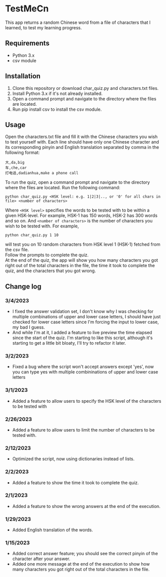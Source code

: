 # TestMeCn
This app returns a random Chinese word from a file of characters that I learned, to test my learning progress.

## Requirements
- Python 3.x
- csv module
## Installation
1. Clone this repository or download char_quiz.py and characters.txt files.
2. Install Python 3.x if it's not already installed.
3. Open a command prompt and navigate to the directory where the files are located.
4. Run pip install csv to install the csv module.
## Usage
Open the characters.txt file and fill it with the Chinese characters you wish to test yourself with.
Each line should have only one Chinese character and its corresponding pinyin and English translation separated by comma in the following format:

```
大,da,big
车,che,car
打电话,dadianhua,make a phone call  
```

To run the quiz, open a command prompt and navigate to the directory where the files are located.
Run the following command: 
```
python char_quiz.py <HSK level: e.g. 1|2|3|.., or '0' for all chars in file> <number of characters> 
```
Where `<HSK level>` specifies the words to be tested with to be within a given HSK-level. For example, HSK-1 has 150 words, HSK-2 has 300 words and so on. 
And `<number of characters>` is the number of characters you wish to be tested with. For example, 
```
python char_quiz.py 1 10 
```
will test you on 10 random characters from HSK level 1 (HSK-1) fetched from the csv file.  
Follow the prompts to complete the quiz.  
At the end of the quiz, the app will show you how many characters you got right out of the total characters in the file, the time it took to complete the quiz, and the characters that you got wrong.

## Change log
### 3/4/2023
- I fixed the answer validation set, I don't know why I was checking for multiple combinations of upper and lower case letters,
    I should have just checked for lower case letters since I'm forcing the input to lower case, my bad I guess.
- And while I'm at it, I added a feature to live preview the time elapsed since the start of the quiz. I'm starting to like this script, although it's starting
    to get a little bit bloaty, I'll try to refactor it later.
### 3/2/2023
- Fixed a bug where the script won't accept answers except 'yes', now you can type yes with multiple combininations of upper and lower case letters
### 3/1/2023
- Added a feature to allow users to specify the HSK level of the characters to be tested with
### 2/26/2023
- Added a feature to allow users to limit the number of characters to be tested with.
### 2/12/2023
- Optimized the script, now using dictionaries instead of lists.
### 2/2/2023
- Added a feature to show the time it took to complete the quiz.
### 2/1/2023
- Added a feature to show the wrong answers at the end of the execution.
### 1/29/2023
- Added English translation of the words.
### 1/15/2023
- Added correct answer feature; you should see the correct pinyin of the character after your answer.
- Added one more message at the end of the execution to show how many characters you got right out of the total characters in the file.
